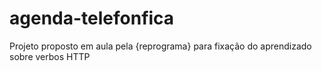 # agenda-telefonfica
Projeto proposto em aula pela {reprograma} para fixação do aprendizado sobre verbos HTTP
